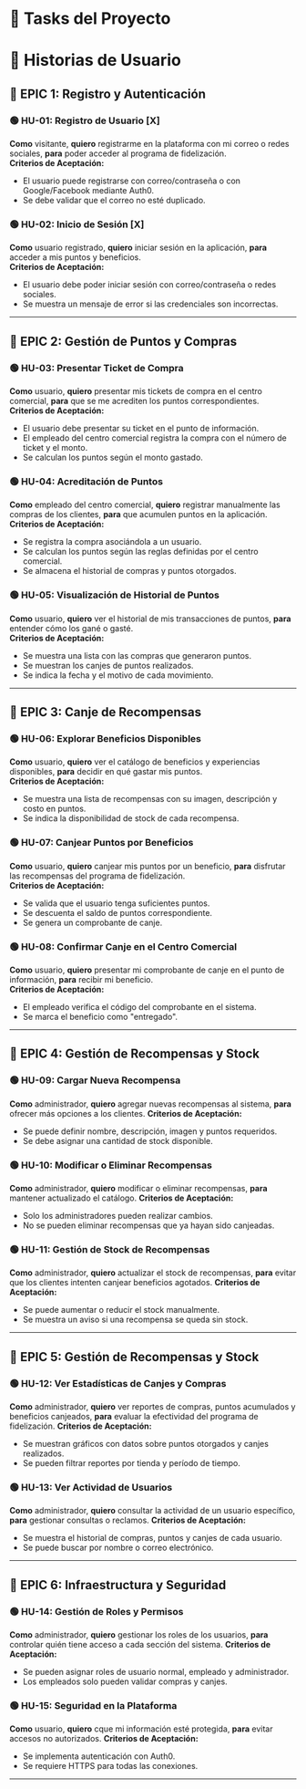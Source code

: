 # 📌 Tasks del Proyecto

# 📁 Historias de Usuario

## **🔹 EPIC 1: Registro y Autenticación**  

### 🟢 **HU-01: Registro de Usuario**  [X]
**Como** visitante, **quiero** registrarme en la plataforma con mi correo o redes sociales, **para** poder acceder al programa de fidelización.  
**Criterios de Aceptación:**  
- El usuario puede registrarse con correo/contraseña o con Google/Facebook mediante Auth0.  
- Se debe validar que el correo no esté duplicado.  

### 🟢 **HU-02: Inicio de Sesión**  [X]
**Como** usuario registrado, **quiero** iniciar sesión en la aplicación, **para** acceder a mis puntos y beneficios.  
**Criterios de Aceptación:**  
- El usuario debe poder iniciar sesión con correo/contraseña o redes sociales.  
- Se muestra un mensaje de error si las credenciales son incorrectas.  

---  

## **🔹 EPIC 2: Gestión de Puntos y Compras**  

### 🟢 **HU-03: Presentar Ticket de Compra**  
**Como** usuario, **quiero** presentar mis tickets de compra en el centro comercial, **para** que se me acrediten los puntos correspondientes.  
**Criterios de Aceptación:**  
- El usuario debe presentar su ticket en el punto de información.  
- El empleado del centro comercial registra la compra con el número de ticket y el monto.  
- Se calculan los puntos según el monto gastado.  

### 🟢 **HU-04: Acreditación de Puntos**  
**Como** empleado del centro comercial, **quiero** registrar manualmente las compras de los clientes, **para** que acumulen puntos en la aplicación.  
**Criterios de Aceptación:**  
- Se registra la compra asociándola a un usuario.  
- Se calculan los puntos según las reglas definidas por el centro comercial.  
- Se almacena el historial de compras y puntos otorgados.  

### 🟢 **HU-05: Visualización de Historial de Puntos**  
**Como** usuario, **quiero** ver el historial de mis transacciones de puntos, **para** entender cómo los gané o gasté.  
**Criterios de Aceptación:**  
- Se muestra una lista con las compras que generaron puntos.  
- Se muestran los canjes de puntos realizados.  
- Se indica la fecha y el motivo de cada movimiento.  

---  

## **🔹 EPIC 3: Canje de Recompensas**  

### 🟢 **HU-06: Explorar Beneficios Disponibles**  
**Como** usuario, **quiero** ver el catálogo de beneficios y experiencias disponibles, **para** decidir en qué gastar mis puntos.  
**Criterios de Aceptación:**  
- Se muestra una lista de recompensas con su imagen, descripción y costo en puntos.  
- Se indica la disponibilidad de stock de cada recompensa.  

### 🟢 **HU-07: Canjear Puntos por Beneficios**  
**Como** usuario, **quiero** canjear mis puntos por un beneficio, **para** disfrutar las recompensas del programa de fidelización.  
**Criterios de Aceptación:**  
- Se valida que el usuario tenga suficientes puntos.  
- Se descuenta el saldo de puntos correspondiente.  
- Se genera un comprobante de canje.  

### 🟢 **HU-08: Confirmar Canje en el Centro Comercial**  
**Como** usuario, **quiero** presentar mi comprobante de canje en el punto de información, **para** recibir mi beneficio.  
**Criterios de Aceptación:**  
- El empleado verifica el código del comprobante en el sistema.  
- Se marca el beneficio como "entregado".  

---  

## **🔹 EPIC 4: Gestión de Recompensas y Stock**  

### 🟢 **HU-09: Cargar Nueva Recompensa**  
**Como** administrador, **quiero** agregar nuevas recompensas al sistema, **para** ofrecer más opciones a los clientes.
**Criterios de Aceptación:**  
- Se puede definir nombre, descripción, imagen y puntos requeridos.
- Se debe asignar una cantidad de stock disponible.

### 🟢 **HU-10: Modificar o Eliminar Recompensas**  
**Como** administrador, **quiero** modificar o eliminar recompensas, **para** mantener actualizado el catálogo. 
**Criterios de Aceptación:**  
- Solo los administradores pueden realizar cambios.
- No se pueden eliminar recompensas que ya hayan sido canjeadas.

### 🟢 **HU-11: Gestión de Stock de Recompensas**  
**Como** administrador, **quiero** actualizar el stock de recompensas, **para** evitar que los clientes intenten canjear beneficios agotados.
**Criterios de Aceptación:**  
- Se puede aumentar o reducir el stock manualmente.
- Se muestra un aviso si una recompensa se queda sin stock.

---  

## **🔹 EPIC 5: Gestión de Recompensas y Stock**  

### 🟢 **HU-12: Ver Estadísticas de Canjes y Compras**  
**Como** administrador, **quiero** ver reportes de compras, puntos acumulados y beneficios canjeados, **para** evaluar la efectividad del programa de fidelización.
**Criterios de Aceptación:**  
- Se muestran gráficos con datos sobre puntos otorgados y canjes realizados.
- Se pueden filtrar reportes por tienda y período de tiempo.

### 🟢 **HU-13: Ver Actividad de Usuarios**  
**Como** administrador, **quiero** consultar la actividad de un usuario específico, **para** gestionar consultas o reclamos.
**Criterios de Aceptación:**  
- Se muestra el historial de compras, puntos y canjes de cada usuario.
- Se puede buscar por nombre o correo electrónico.

---  

## **🔹 EPIC 6: Infraestructura y Seguridad**  

### 🟢 **HU-14: Gestión de Roles y Permisos**  
**Como** administrador, **quiero** gestionar los roles de los usuarios, **para** controlar quién tiene acceso a cada sección del sistema.
**Criterios de Aceptación:**  
- Se pueden asignar roles de usuario normal, empleado y administrador.
- Los empleados solo pueden validar compras y canjes.

### 🟢 **HU-15: Seguridad en la Plataforma**  
**Como** usuario, **quiero** cque mi información esté protegida, **para** evitar accesos no autorizados.
**Criterios de Aceptación:**  
- Se implementa autenticación con Auth0.
- Se requiere HTTPS para todas las conexiones.

---  